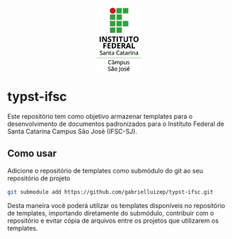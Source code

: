 <p align="center">
  <img src="assets/ifsc-v.png" width="100px" align="center">
</p>

# typst-ifsc

Este repositório tem como objetivo armazenar templates para o desenvolvimento de documentos padronizados para o Instituto Federal de Santa Catarina Campus São José (IFSC-SJ).

## Como usar

Adicione o repositório de templates como submódulo do git ao seu repositório de projeto

```bash
git submodule add https://github.com/gabrielluizep/typst-ifsc.git
```

Desta maneira você poderá utilizar os templates disponíveis no repositório de templates, importando diretamente do submódulo, contribuir com o repositório e evitar cópia de arquivos entre os projetos que utilizarem os templates.
